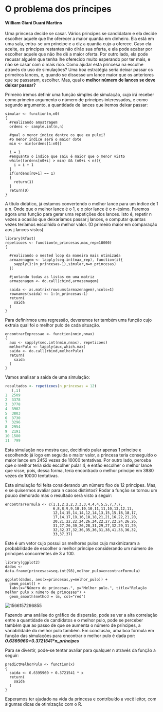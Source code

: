 # O problema dos príncipes

#### William Giani Duani Martins

Uma princesa decide se casar. Vários príncipes se candidatam e ela decide escolher aquele que lhe oferecer a maior quantia em dinheiro. Ela está em uma sala, entra-se um príncipe e a diz a quantia cujo a oferece. Caso ela aceite, os príncipes restantes não dirão sua oferta, e ela pode acabar por escolher aquele que não lhe dê a maior oferta. Por outro lado, ela pode recusar alguém que tenha lhe oferecido muito esperando por ter mais, e não se casar com o mais rico. Como ajudar esta princesa na escolhe através do uso de simulações? Uma boa estratégia seria deixar passar os primeiros lances, e, quando se dissesse um lance maior que os anteriores que se passaram, escolher. Mas, qual o **melhor número de lances se deve deixar passar?**

Primeiro iremos definir uma função simples de simulação, cujo irá receber como primeiro argumento o número de príncipes interessados, e como segundo argumento, a quantidade de lances que iremos deixar passar:

```{r}
simular <- function(n,n0)
{
  #realizando amostragem
  ordens <- sample.int(n,n)
  
  #qual o menor índice dentre os que eu pulei?
  #o menor índice será o maior dote
  min <- min(ordens[1:n0])
  
  i = 1
  #enquanto o indice que saiu é maior que o menor visto
  while((ordens[n0+i] > min) && (n0+i < n)){
    i = i + 1
  }
  if(ordens[n0+i] == 1)
  {
    return(1)
  }
  return(0)
}
```

A título didático, já estamos convertendo o melhor lance para um índice de 1 a n. Onde que o melhor lance é o 1, e o pior lance é o n-ésimo. Faremos agora uma função para gerar uma repetições dos lances. Isto é, repetir n vezes a ocasião que deixaríamos passar j lances, e computar quantas vezes teríamos escolhido o melhor valor. (O primeiro maior em comparação aos j lances vistos)

```{r}
library(Rfast)
repeticoes <- function(n_princesas,max_rep=10000)
{
  
  #realizando o nested loop da maneira mais otimizada
  armazenagem <- lapply(seq.int(max_rep), function(i){
    sapply(1:(n_princesas-1),simular,n=n_princesas) 
  })
  
  #juntando todas as listas em uma matriz
  armazenagem <- do.call(cbind,armazenagem)
  
  saida <- as.matrix(rowsums(armazenagem),ncols=1)
  rownames(saida) <- 1:(n_princesas-1)
  return(
    saida
  )
}
```

Para definirmos uma regressão, deveremos ter também uma função cujo extraia qual foi o melhor pulo de cada situação.

```{r}
encontrarExpressao <- function(nmin,nmax)
{
  aux <- sapply(seq.int(nmin,nmax), repeticoes)
  melhorPulo <- lapply(aux,which.max)
  saida <- do.call(rbind,melhorPulo)
  return(
    saida
  )
}
```

Vamos analisar a saída de uma simulação:
```R
resultados <- repeticoes(n_princesas = 12)
   [,1]
1  2509
2  3378
3  3778
4  3902
5  3803
6  3730
7  3296
8  2954
9  2191
10 1580
11  799
```
Esta simulação nos mostra que, decidindo pular apenas 1 príncipe e escolhendo já logo em seguida o maior valor, a princesa teria conseguido o maior lance em 2452 vezes de 10000 tentativas. Por outro lado, perceba que o melhor teria sido escolher pular 4, e então escolher o melhor lance que visse, pois, dessa forma, teria encontrado o melhor príncipe em 3880 vezes de 10000 tentativas.

Esta simulação foi feita considerando um número fixo de 12 príncipes. Mas, e se quisermos avaliar para n casos distintos? Rodar a função se tornou um pouco demorado mas o resultado será visto a seguir:

```{r}
encontrarFormula <- c(1,1,2,2,2,3,3,3,4,4,4,5,5,7,7,7,
                      6,8,8,9,9,10,10,10,11,11,10,13,12,11,
                      12,14,15,14,14,12,14,13,15,15,18,18,17,
                      17,14,17,18,16,18,18,21,21,16,22,21,20,
                      20,21,22,22,24,26,24,22,27,22,24,26,26,
                      31,27,26,30,26,28,31,29,27,32,29,31,29,
                      32,32,37,32,36,35,36,31,38,41,33,36,32,
                      33,37,37)
```

Este é um vetor cujo possui os melhores pulos cujo maximizaram a probabilidade de escolher o melhor príncipe considerando um número de príncipes concorrentes de 3 a 100.

```{r}
library(ggplot2)
dados <- data.frame(princesas=seq.int(98),melhor_pulo=encontrarFormula)

ggplot(dados, aes(x=princesas,y=melhor_pulo)) + 
  geom_point() + 
  labs(x="Número de princesas.", y="Melhor pulo.", title="Relação melhor pulo x número de princesas") +
  geom_smooth(method = lm, col="red")
```

![1566157296855](https://i.imgur.com/VzwtvAp.png)

Fazendo uma análise do gráfico de dispersão, pode se ver a alta correlação entre a quantidade de candidatos e o melhor pulo, pode se perceber também que ao passo de que se aumenta o número de príncipes, a variabilidade do melhor pulo também. Em conclusão, uma boa fórmula em função das simulações para encontrar o melhor pulo é dada por: ***0.6395960+0.3721541\*n_príncipes***

Para se divertir, pode-se tentar avaliar para qualquer n através da função a seguir:
```{r}
predictMelhorPulo <- function(x)
{
  saida <- 0.6395960 + 0.3721541 * x
  return(
    saida
  )
}
```

Esperamos ter ajudado na vida da princesa e contribuído a você leitor, com algumas dicas de otimização com o R.
